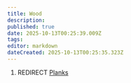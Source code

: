 ```yaml
---
title: Wood
description: 
published: true
date: 2025-10-13T00:25:39.009Z
tags: 
editor: markdown
dateCreated: 2025-10-13T00:25:35.323Z
---
```


1.  REDIRECT [Planks](Planks "wikilink")